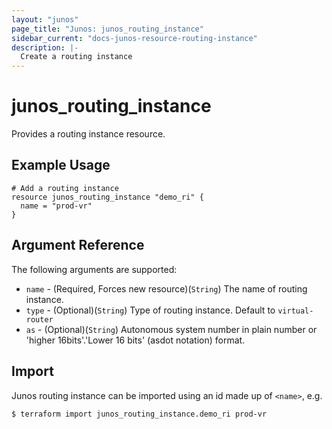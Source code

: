 ```yaml
---
layout: "junos"
page_title: "Junos: junos_routing_instance"
sidebar_current: "docs-junos-resource-routing-instance"
description: |-
  Create a routing instance
---
```


# junos_routing_instance

Provides a routing instance resource.

## Example Usage

```hcl
# Add a routing instance
resource junos_routing_instance "demo_ri" {
  name = "prod-vr"
}
```

## Argument Reference

The following arguments are supported:

* `name` - (Required, Forces new resource)(`String`) The name of routing instance.
* `type` - (Optional)(`String`) Type of routing instance. Default to `virtual-router`
* `as` - (Optional)(`String`) Autonomous system number in plain number or 'higher 16bits'.'Lower 16 bits' (asdot notation) format.

## Import

Junos routing instance can be imported using an id made up of `<name>`, e.g.

```
$ terraform import junos_routing_instance.demo_ri prod-vr
```
